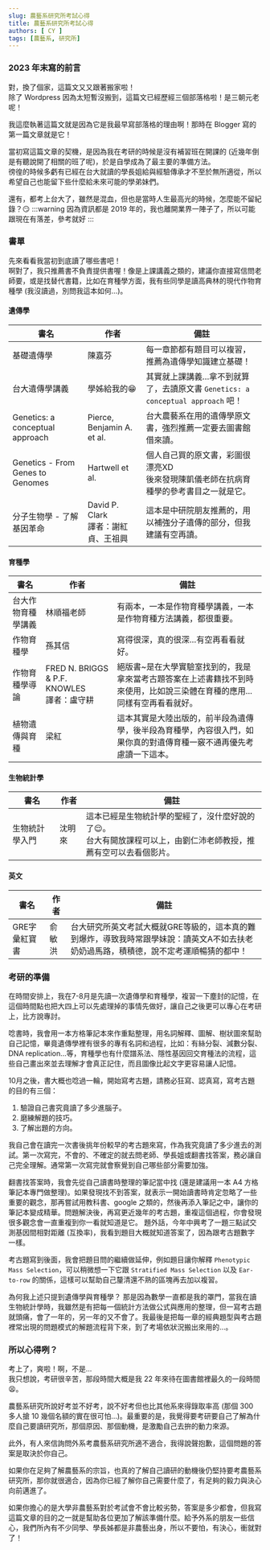 ```yaml
---
slug: 農藝系研究所考試心得
title: 農藝系研究所考試心得
authors: [ CY ]
tags: [農藝系, 研究所]
---
```

### 2023 年末寫的前言
對，換了個家，這篇文又又跟著搬家啦！  
除了 Wordpress 因為太短暫沒搬到，這篇文已經歷經三個部落格啦！是三朝元老呢！

我這麼執著這篇文就是因為它是我最早寫部落格的理由啊！那時在 Blogger 寫的第一篇文章就是它！

當初寫這篇文章的契機，是因為我在考研的時候是沒有補習班在開課的 (近幾年倒是有聽說開了相關的班了呢)，於是自學成為了最主要的準備方法。  
徬徨的時候多虧有已經在台大就讀的學長姐給與經驗傳承才不至於無所適從，所以希望自己也能留下些什麼給未來可能的學弟妹們。

還有，都考上台大了，雖然是混血，但也是當時人生最高光的時候，怎麼能不留紀錄？:smirk:
:::warning
因為資訊都是 2019 年的，我也離開業界一陣子了，所以可能跟現在有落差，參考就好
:::

### 書單
先來看看我當初到底讀了哪些書吧！  
啊對了，我只推薦書不負責提供書喔！像是上課講義之類的，建議你直接寫信問老師要，或是找替代書籍，比如在育種學方面，我有些同學是讀高典林的現代作物育種學 (我沒讀過，別問我這本如何…)。

#### 遺傳學
|書名|作者|備註|
|---|---|---|
|基礎遺傳學|陳嘉芬|每一章節都有題目可以複習，推薦為遺傳學知識建立基礎！|
|台大遺傳學講義|學姊給我的:grin:|其實就上課講義…拿不到就算了，去讀原文書 `Genetics: a conceptual approach` 吧！|
|Genetics: a conceptual approach|Pierce, Benjamin A. et al.|台大農藝系在用的遺傳學原文書，強烈推薦一定要去圖書館借來讀。|
|Genetics - From Genes to Genomes|Hartwell et al.|個人自己買的原文書，彩圖很漂亮XD<br/>後來發現陳凱儀老師在抗病育種學的參考書目之一就是它。|
|分子生物學 - 了解基因革命|David P. Clark<br/>譯者：謝紅貞、王祖興|這本是中研院朋友推薦的，用以補強分子遺傳的部分，但我建議有空再讀。|

#### 育種學
|書名|作者|備註|
|---|---|---|
|台大作物育種學講義|林順福老師|有兩本，一本是作物育種學講義，一本是作物育種方法講義，都很重要。|
|作物育種學|孫其信|寫得很深，真的很深…有空再看看就好。|
|作物育種學導論|FRED N. BRIGGS & P.F. KNOWLES <br/>譯者：盧守耕|絕版書~是在大學實驗室找到的，我是拿來當考古題答案在上述書籍找不到時來使用，比如說三染體在育種的應用...同樣有空再看看就好。|
|植物遺傳與育種|梁紅|這本其實是大陸出版的，前半段為遺傳學，後半段為育種學，內容很入門，如果你真的對遺傳育種一竅不通再優先考慮讀一下這本。|

#### 生物統計學
|書名|作者|備註|
|---|---|---|
|生物統計學入門|沈明來|這本已經是生物統計學的聖經了，沒什麼好說的了:relieved:。<br/>台大有開放課程可以上，由劉仁沛老師教授，推薦有空可以去看個影片。|

#### 英文
|書名|作者|備註|
|---|---|---|
|GRE字彙紅寶書|俞敏洪|台大研究所英文考試大概就GRE等級的，這本真的難到爆炸，導致我時常跟學妹說：讀英文A不如去扶老奶奶過馬路，積積德，說不定考運順暢猜的都中！|

### 考研的準備
在時間安排上，我在7-8月是先讀一次遺傳學和育種學，複習一下塵封的記憶，在這個時間點也把大四上可以先處理掉的事情先做好，讓自己之後更可以專心在考研上，比方說專討。

唸書時，我會用一本方格筆記本來作重點整理，用名詞解釋、圖解、樹狀圖來幫助自己記憶，畢竟遺傳學裡有很多的專有名詞和過程，比如：有絲分裂、減數分裂、DNA replication...等，育種學也有什麼譜系法、隱性基因回交育種法的流程，這些自己畫出來並去理解才會真正記住，而且圖像比起文字更容易讓人記憶。

10月之後，書大概也唸過一輪，開始寫考古題，請務必狂寫、認真寫，寫考古題的目的有三個：
1. 驗證自己書究竟讀了多少進腦子。
2. 磨練解題的技巧。
3. 了解出題的方向。

我自己會在讀完一次書後挑年份較早的考古題來寫，作為我究竟讀了多少進去的測試。第一次寫完，不會的、不確定的就去問老師、學長姐或翻書找答案，務必讓自己完全理解。通常第一次寫完就會察覺到自己哪些部分需要加強。

翻書找答案時，我會先從自己讀書時整理的筆記當中找 (還是建議用一本 A4 方格筆記本專門做整理)。如果發現找不到答案，就表示一開始讀書時肯定忽略了一些重要的觀念，那再嘗試用教科書、google 之類的，然後再添入筆記之中，讓你的筆記本變成精華。問題解決後，再寫更近幾年的考古題，重複這個過程，你會發現很多觀念會一直重複到你一看就知道是它。
題外話，今年中興考了一題三點試交測基因間相對距離 (互換率)，我看到題目大概就知道答案了，因為跟考古題數字一樣。

考古題寫到後面，我會把題目問的繼續做延伸，例如題目讓你解釋 `Phenotypic Mass Selection`，可以稍微想一下它跟 `Stratified Mass Selection` 以及 `Ear-to-row` 的關係，這樣可以幫助自己釐清還不熟的區塊再去加以複習。

為何我上述只提到遺傳學與育種學？
那是因為數學一直都是我的罩門，當我在讀生物統計學時，我雖然是有把每一個統計方法做公式與應用的整理，但一寫考古題就頭痛，會了一年的，另一年的又不會了。我最後是把每一章的經典題型與考古題裡常出現的問題模式的解題流程背下來，到了考場依狀況搬出來用的…。

### 所以心得咧？
考上了，爽啦！啊，不是...  
我只想說，考研很辛苦，那段時間大概是我 22 年來待在圖書館裡最久的一段時間:tired_face:。

農藝系研究所說好考並不好考，說不好考但也比其他系來得錄取率高 (那個 300 多人搶 10 幾個名額的實在很可怕…)。最重要的是，我覺得要考研要自己了解為什麼自己要讀研究所，那個原因、那個動機，是激勵自己去拚的動力來源。

此外，有人來信詢問外系考農藝系研究所適不適合，我得說聲抱歉，這個問題的答案是取決於你自己。  

如果你在足夠了解農藝系的宗旨，也真的了解自己讀研的動機後仍堅持要考農藝系研究所，那你就很適合，因為你已經了解你自己需要什麼了，有足夠的毅力與決心向前邁進了。

如果你擔心的是大學非農藝系對於考試會不會比較劣勢，答案是多少都會，但我寫這篇文章的目的之一就是幫助各位更加了解該準備什麼。給予外系的朋友一些信心，我們所內有不少同學、學長姊都是非農藝出身，所以不要怕，有決心，衝就對了！
